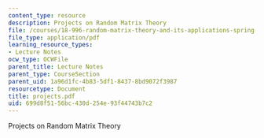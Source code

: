 ```yaml
---
content_type: resource
description: Projects on Random Matrix Theory
file: /courses/18-996-random-matrix-theory-and-its-applications-spring-2004/699d8f5156bc430d254e93f44743b7c2_projects.pdf
file_type: application/pdf
learning_resource_types:
- Lecture Notes
ocw_type: OCWFile
parent_title: Lecture Notes
parent_type: CourseSection
parent_uid: 1a96d1fc-4b83-5df1-8437-8bd9072f3987
resourcetype: Document
title: projects.pdf
uid: 699d8f51-56bc-430d-254e-93f44743b7c2
---
```

Projects on Random Matrix Theory